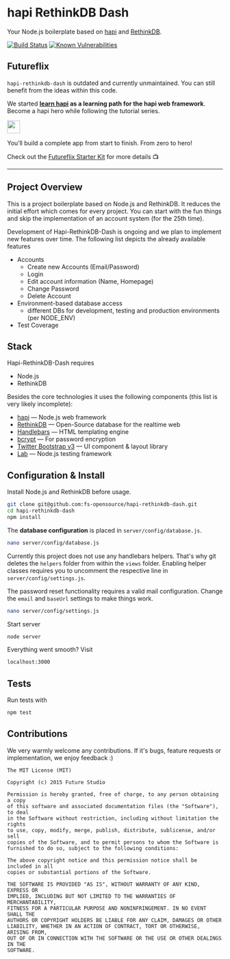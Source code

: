 hapi RethinkDB Dash
==========================

Your Node.js boilerplate based on [hapi](http://hapijs.com/) and [RethinkDB](https://rethinkdb.com/).

[![Build Status](https://semaphoreci.com/api/v1/futurestudio/hapi-rethinkdb-dash/branches/develop/badge.svg)](https://semaphoreci.com/futurestudio/hapi-rethinkdb-dash)
[![Known Vulnerabilities](https://snyk.io/test/github/fs-opensource/hapi-rethinkdb-dash/badge.svg)](https://snyk.io/test/github/fs-opensource/hapi-rethinkdb-dash)


## Futureflix
`hapi-rethinkdb-dash` is outdated and currently unmaintained. You can still benefit from the ideas within this code.

We started **[learn hapi](http://learnhapi.com) as a learning path for the hapi web framework**. Become a hapi hero while following the tutorial series. 

<p>
  <a href="http://learnhapi.com">	
    <img src="https://futurestud.io/images/badges/hapi-hero-md.svg" height="30" />	
  </a>
</p>

You’ll build a complete app from start to finish. From zero to hero!

Check out the [Futureflix Starter Kit](https://github.com/fs-opensource/futureflix-starter-kit) for more details :tv:


-----


## Project Overview
This is a project boilerplate based on Node.js and RethinkDB. It reduces the initial effort which comes for every project. You can start with the fun things and skip the implementation of an account system (for the 25th time).

Development of Hapi-RethinkDB-Dash is ongoing and we plan to implement new features over time. The following list depicts the already available features

- Accounts
    - Create new Accounts (Email/Password)
    - Login
    - Edit account information (Name, Homepage)
    - Change Password
    - Delete Account
- Environment-based database access
    - different DBs for development, testing and production environments (per NODE_ENV)
- Test Coverage


## Stack
Hapi-RethinkDB-Dash requires

- Node.js
- RethinkDB

Besides the core technologies it uses the following components (this list is very likely incomplete):

- [hapi](https://hapijs.com/) — Node.js web framework
- [RethinkDB](https://rethinkdb.com/) — Open-Source database for the realtime web
- [Handlebars](http://handlebarsjs.com/) — HTML templating engine
- [bcrypt](https://www.npmjs.com/package/bcrypt) — For password encryption
- [Twitter Bootstrap v3](http://getbootstrap.com/) — UI component & layout library
- [Lab](https://github.com/hapijs/lab) — Node.js testing framework


## Configuration & Install
Install Node.js and RethinkDB before usage.

```bash
git clone git@github.com:fs-opensource/hapi-rethinkdb-dash.git
cd hapi-rethinkdb-dash
npm install
```

The **database configuration** is placed in `server/config/database.js`.

```bash
nano server/config/database.js
```

Currently this project does not use any handlebars helpers. That's why git deletes the `helpers` folder from within the `views` folder. Enabling helper classes requires you to uncomment the respective line in `server/config/settings.js`.

The password reset functionality requires a valid mail configuration. Change the `email` and `baseUrl` settings to make things work.

```bash
nano server/config/settings.js
```

Start server

```bash
node server
```

Everything went smooth? Visit

```bash
localhost:3000
```


## Tests
Run tests with

```bash
npm test
```


## Contributions
We very warmly welcome any contributions. If it's bugs, feature requests or implementation, we enjoy feedback :)

    The MIT License (MIT)

    Copyright (c) 2015 Future Studio

    Permission is hereby granted, free of charge, to any person obtaining a copy
    of this software and associated documentation files (the "Software"), to deal
    in the Software without restriction, including without limitation the rights
    to use, copy, modify, merge, publish, distribute, sublicense, and/or sell
    copies of the Software, and to permit persons to whom the Software is
    furnished to do so, subject to the following conditions:

    The above copyright notice and this permission notice shall be included in all
    copies or substantial portions of the Software.

    THE SOFTWARE IS PROVIDED "AS IS", WITHOUT WARRANTY OF ANY KIND, EXPRESS OR
    IMPLIED, INCLUDING BUT NOT LIMITED TO THE WARRANTIES OF MERCHANTABILITY,
    FITNESS FOR A PARTICULAR PURPOSE AND NONINFRINGEMENT. IN NO EVENT SHALL THE
    AUTHORS OR COPYRIGHT HOLDERS BE LIABLE FOR ANY CLAIM, DAMAGES OR OTHER
    LIABILITY, WHETHER IN AN ACTION OF CONTRACT, TORT OR OTHERWISE, ARISING FROM,
    OUT OF OR IN CONNECTION WITH THE SOFTWARE OR THE USE OR OTHER DEALINGS IN THE
    SOFTWARE.
